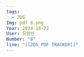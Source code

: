 ```yaml
---
tags:
  - 2DG
Img: pdf 8.png
Year: 2024-10-22
User: 유영빈
Number: "8"
line: "[[2DG_PDF TRACKER]]"
---
```


